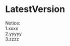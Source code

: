 # LatestVersion
<span id="noticestart">Notice:<br>
1.xxxx<br>
2.yyyyy<br>
3.zzzz<br>
</span><span id="noticeend"></span>
